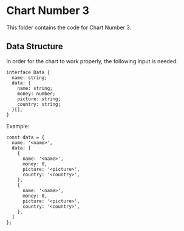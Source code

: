 # Chart Number 3

This folder contains the code for Chart Number 3.

## Data Structure

In order for the chart to work properly, the following input is needed:

```
interface Data {
  name: string;
  data: {
    name: string;
    money: number;
    picture: string;
    country: string;
  }[],
}
```

Example:

```
const data = {
  name: '<name>',
  data: [
    {
      name: '<name>',
      money: 0,
      picture: '<picture>',
      country: '<country>',
    },
    {
      name: '<name>',
      money: 0,
      picture: '<picture>',
      country: '<country>',
    },
  ]
};
```
